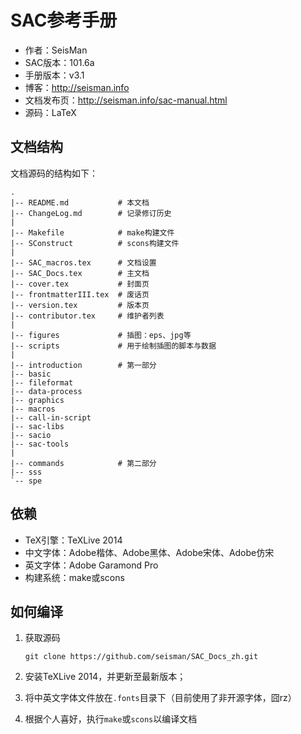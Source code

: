 SAC参考手册
===========

- 作者：SeisMan
- SAC版本：101.6a
- 手册版本：v3.1
- 博客：http://seisman.info
- 文档发布页：http://seisman.info/sac-manual.html
- 源码：LaTeX

文档结构
--------

文档源码的结构如下：

	.
	|-- README.md           # 本文档
    |-- ChangeLog.md        # 记录修订历史
    |
	|-- Makefile            # make构建文件
	|-- SConstruct          # scons构建文件
    |
	|-- SAC_macros.tex      # 文档设置
	|-- SAC_Docs.tex        # 主文档
	|-- cover.tex           # 封面页
	|-- frontmatterIII.tex  # 废话页
	|-- version.tex         # 版本页
    |-- contributor.tex     # 维护者列表
    |
	|-- figures             # 插图：eps、jpg等
	|-- scripts             # 用于绘制插图的脚本与数据
    |
	|-- introduction        # 第一部分
	|-- basic
	|-- fileformat
	|-- data-process
	|-- graphics
	|-- macros
	|-- call-in-script
	|-- sac-libs
	|-- sacio
	|-- sac-tools
    |
	|-- commands            # 第二部分
	|-- sss
	`-- spe

依赖
----

- TeX引擎：TeXLive 2014
- 中文字体：Adobe楷体、Adobe黑体、Adobe宋体、Adobe仿宋
- 英文字体：Adobe Garamond Pro
- 构建系统：make或scons

如何编译
--------

1. 获取源码

   ``
       git clone https://github.com/seisman/SAC_Docs_zh.git
   ``

2. 安装TeXLive 2014，并更新至最新版本；

3. 将中英文字体文件放在`.fonts`目录下（目前使用了非开源字体，囧rz）

4. 根据个人喜好，执行`make`或`scons`以编译文档
